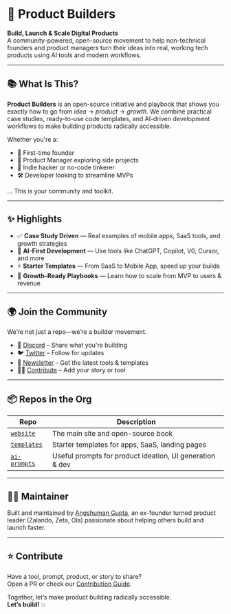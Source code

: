 # 🚀 Product Builders

**Build, Launch & Scale Digital Products**  
A community-powered, open-source movement to help non-technical founders and product managers turn their ideas into real, working tech products using AI tools and modern workflows.

---

## 📚 What Is This?

**Product Builders** is an open-source initiative and playbook that shows you exactly how to go from *idea* → *product* → *growth*. We combine practical case studies, ready-to-use code templates, and AI-driven development workflows to make building products radically accessible.

Whether you're a:
- 🧠 First-time founder
- 🧪 Product Manager exploring side projects
- 🧰 Indie hacker or no-code tinkerer
- 🛠️ Developer looking to streamline MVPs

... This is your community and toolkit.

---

## ✨ Highlights

- ✅ **Case Study Driven** — Real examples of mobile apps, SaaS tools, and growth strategies
- 🤖 **AI-First Development** — Use tools like ChatGPT, Copilot, V0, Cursor, and more
- ⚡ **Starter Templates** — From SaaS to Mobile App, speed up your builds
- 🌱 **Growth-Ready Playbooks** — Learn how to scale from MVP to users & revenue
  
---

## 🌍 Join the Community

We’re not just a repo—we’re a builder movement.

- 💬 [Discord](https://discord.gg/yc39e2vc) – Share what you're building
- 🐦 [Twitter](https://twitter.com/productbuildersxyz) – Follow for updates
- 📰 [Newsletter](https://productbuilders.xyz/#newsletter) – Get the latest tools & templates
- 🧑‍💻 [Contribute](https://productbuilders.xyz/contribute.html) – Add your story or tool

---

## 📦 Repos in the Org

| Repo | Description |
|------|-------------|
| [`website`](https://productbuilders.xyz/) | The main site and open-source book |
| [`templates`](https://github.com/productbuilders/templates) | Starter templates for apps, SaaS, landing pages |
| [`ai-prompts`](https://github.com/productbuilders/ai-prompts) | Useful prompts for product ideation, UI generation & dev |

---

## 🙋‍♂️ Maintainer

Built and maintained by [Angshuman Gupta](https://www.linkedin.com/in/angshumangupta/), an ex-founder turned product leader (Zalando, Zeta, Ola) passionate about helping others build and launch faster.

---

## ⭐ Contribute

Have a tool, prompt, product, or story to share?  
Open a PR or check our [Contribution Guide](https://github.com/productbuilders/website/blob/main/CONTRIBUTING.md).

Together, let’s make product building radically accessible.  
**Let’s build!** 💥
